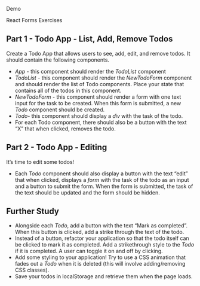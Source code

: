 ﻿Demo

React Forms Exercises


## **Part 1 - Todo App - List, Add, Remove Todos**
Create a Todo App that allows users to see, add, edit, and remove todos. It should contain the following components. 

- *App* - this component should render the *TodoList* component 
- *TodoList* - this component should render the *NewTodoForm* component and should render the list of Todo components. Place your state that contains all of the todos in this component. 
- *NewTodoForm* - this component should render a form with one text input for the task to be created. When this form is submitted, a new *Todo* component should be created. 
- *Todo*- this component should display a *div* with the task of the todo. 
- For each Todo component, there should also be a button with the text “X” that when clicked, removes the todo. 
## **Part 2 - Todo App - Editing**
It’s time to edit some todos!

- Each *Todo* component should also display a button with the text “edit” that when clicked, displays a *form* with the task of the todo as an input and a button to submit the form. When the form is submitted, the task of the text should be updated and the form should be hidden. 
## **Further Study**
- Alongside each *Todo*, add a button with the text “Mark as completed”. When this button is clicked, add a strike through the text of the todo. 
- Instead of a button, refactor your application so that the todo itself can be clicked to mark it as completed. Add a strikethrough style to the *Todo* if it is completed. A user can toggle it on and off by clicking. 
- Add some styling to your application! Try to use a CSS animation that fades out a *Todo* when it is deleted (this will involve adding/removing CSS classes). 
- Save your todos in localStorage and retrieve them when the page loads. 
